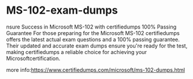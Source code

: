 # MS-102-exam-dumps
nsure Success in Microsoft MS-102  with certifiedumps 100% Passing Guarantee For those preparing for the Microsoft MS-102 certifiedumps offers the latest actual exam questions and a 100% passing guarantee. Their updated and accurate exam dumps ensure you're ready for the test, making certifiedumps a reliable choice for achieving your Microsoftcertification.

 more info:https://www.certifiedumps.com/microsoft/ms-102-dumps.html
